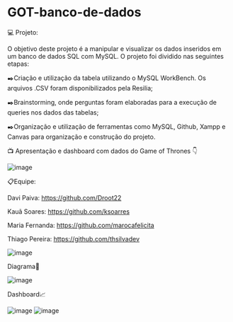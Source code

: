 # GOT-banco-de-dados

💻 Projeto:

O objetivo deste projeto é a manipular e visualizar os dados inseridos em um banco de dados SQL com MySQL. O projeto foi dividido nas seguintes etapas:

✒️Criação e utilização da tabela utilizando o MySQL WorkBench. Os arquivos .CSV foram disponibilizados pela Resilia;

✒️Brainstorming, onde perguntas foram elaboradas para a execução de queries nos dados das tabelas;

✒️Organização e utilização de ferramentas como MySQL, Github, Xampp e Canvas para organização e construção do projeto.

📺 Apresentação e dashboard com dados do Game of Thrones 👇

![image](https://user-images.githubusercontent.com/114073150/216352070-1493867e-fa8f-4c6c-a35d-6a1c3e05ee5e.png)

📋Equipe:

Davi Paiva: https://github.com/Droot22

Kauã Soares: https://github.com/ksoarres

Maria Fernanda: https://github.com/marocafelicita

Thiago Pereira: https://github.com/thsilvadev

![image](https://user-images.githubusercontent.com/114073150/216352163-10ceef36-6f32-4f7f-99a7-22b41a75bbe4.png)

Diagrama📝

![image](https://user-images.githubusercontent.com/114073150/216352236-f0c88806-01e0-43f4-8bf3-c6e82ae6f509.png)

Dashboard📈

![image](https://user-images.githubusercontent.com/114073150/216352313-3572fbe7-b04e-49f7-bfb9-d4fbf12a32c1.png)
![image](https://user-images.githubusercontent.com/114073150/216352320-f629af14-d02b-4e21-9cf5-e23a8573cb46.png)
